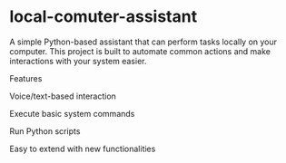 # local-comuter-assistant
A simple Python-based assistant that can perform tasks locally on your computer.
This project is built to automate common actions and make interactions with your system easier.

Features

Voice/text-based interaction 

Execute basic system commands

Run Python scripts

Easy to extend with new functionalities
